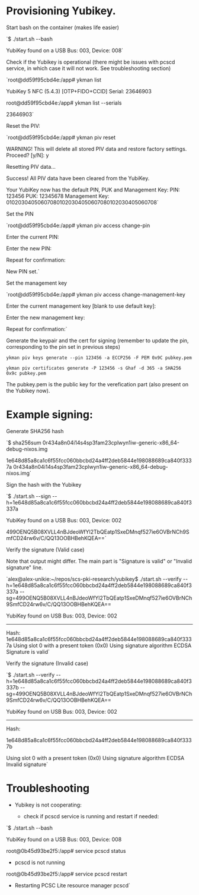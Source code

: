 <!--
    Copyright 2023 TII (SSRC) and the Ghaf contributors
    SPDX-License-Identifier: CC-BY-SA-4.0
-->


# Provisioning Yubikey.


Start bash on the container (makes life easier)

`$ ./start.sh --bash

YubiKey found on a USB Bus: 003, Device: 008`

Check if the Yubikey is operational (there might be issues with pcscd service, in which case it will not work. See troubleshooting section)

`root@dd59f95cbd4e:/app# ykman list

YubiKey 5 NFC (5.4.3) [OTP+FIDO+CCID] Serial: 23646903

root@dd59f95cbd4e:/app# ykman list --serials

23646903`

Reset the PIV:

`root@dd59f95cbd4e:/app# ykman piv reset

WARNING! This will delete all stored PIV data and restore factory settings. Proceed? [y/N]: y

Resetting PIV data...

Success! All PIV data have been cleared from the YubiKey.

Your YubiKey now has the default PIN, PUK and Management Key:
	PIN:	123456
	PUK:	12345678
	Management Key:	010203040506070801020304050607080102030405060708`

Set the PIN

`root@dd59f95cbd4e:/app# ykman piv access change-pin

Enter the current PIN: 

Enter the new PIN: 

Repeat for confirmation: 

New PIN set.`

Set the management key

`root@dd59f95cbd4e:/app# ykman piv access change-management-key

Enter the current management key [blank to use default key]:

Enter the new management key:

Repeat for confirmation:`

Generate the keypair and the cert for signing (remember to update the pin, corresponding to the pin set in previous steps)

`ykman piv keys generate --pin 123456 -a ECCP256 -F PEM 0x9C pubkey.pem`

`ykman piv certificates generate -P 123456 -s Ghaf -d 365 -a SHA256 0x9c pubkey.pem`

The pubkey.pem is the public key for the verefication part (also present on the Yubikey now).

# Example signing:

Generate SHA256 hash

`$ sha256sum 0r434a8n04i14s4sp3fam23cplwyn1iw-generic-x86_64-debug-nixos.img 

1e648d85a8ca1c6f55fcc060bbcbd24a4ff2deb5844e198088689ca840f3337a  0r434a8n04i14s4sp3fam23cplwyn1iw-generic-x86_64-debug-nixos.img`

Sign the hash with the Yubikey

`$ ./start.sh --sign --h=1e648d85a8ca1c6f55fcc060bbcbd24a4ff2deb5844e198088689ca840f3337a

YubiKey found on a USB Bus: 003, Device: 002

499OENQ5B08XVLL4nBJdeoWfYl2TbQEatp1SxeDMnqf527ie6OVBrNCh9SmfCD24rw6v/C/QQ13OOBHBehKQEA==`

Verify the signature (Valid case)

Note that output might differ. The main part is "Signature is valid" or "Invalid signature" line.

`alex@alex-unikie:~/repos/scs-pki-research/yubikey$ ./start.sh --verify --h=1e648d85a8ca1c6f55fcc060bbcbd24a4ff2deb5844e198088689ca840f3337a --sg=499OENQ5B08XVLL4nBJdeoWfYl2TbQEatp1SxeDMnqf527ie6OVBrNCh9SmfCD24rw6v/C/QQ13OOBHBehKQEA==

YubiKey found on USB Bus: 003, Device: 002

-------------

Hash:
1e648d85a8ca1c6f55fcc060bbcbd24a4ff2deb5844e198088689ca840f3337a
Using slot 0 with a present token (0x0)
Using signature algorithm ECDSA
Signature is valid`

Verify the signature (Invalid case)

`$ ./start.sh --verify --h=1e648d85a8ca1c6f55fcc060bbcbd24a4ff2deb5844e198088689ca840f3337b --sg=499OENQ5B08XVLL4nBJdeoWfYl2TbQEatp1SxeDMnqf527ie6OVBrNCh9SmfCD24rw6v/C/QQ13OOBHBehKQEA==

YubiKey found on USB Bus: 003, Device: 002

-------------

Hash:

1e648d85a8ca1c6f55fcc060bbcbd24a4ff2deb5844e198088689ca840f3337b

Using slot 0 with a present token (0x0)
Using signature algorithm ECDSA
Invalid signature`


# Troubleshooting

- Yubikey is not cooperating:

  - check if pcscd service is running and restart if needed:

`$ ./start.sh --bash

YubiKey found on a USB Bus: 003, Device: 008

root@0b45d93be2f5:/app# service pcscd status

* pcscd is not running

root@0b45d93be2f5:/app# service pcscd restart

* Restarting PCSC Lite resource manager pcscd`